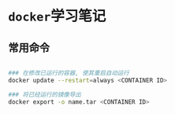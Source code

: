 # `docker`学习笔记

## 常用命令

```bash

### 在修改已运行的容器, 使其重启自动运行
docker update --restart=always <CONTAINER ID>

### 将已经运行的镜像导出
docker export -o name.tar <CONTAINER ID>
```
